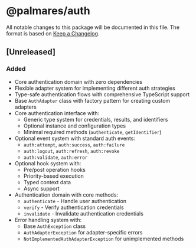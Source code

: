 # @palmares/auth

All notable changes to this package will be documented in this file.
The format is based on [Keep a Changelog](http://keepachangelog.com/en/1.0.0/).

## [Unreleased]

### Added
- Core authentication domain with zero dependencies
- Flexible adapter system for implementing different auth strategies
- Type-safe authentication flows with comprehensive TypeScript support
- Base `AuthAdapter` class with factory pattern for creating custom adapters
- Core authentication interface with:
  - Generic type system for credentials, results, and identifiers
  - Optional instance and configuration types
  - Minimal required methods (`authenticate`, `getIdentifier`)
- Optional event system with standard auth events:
  - `auth:attempt`, `auth:success`, `auth:failure`
  - `auth:logout`, `auth:refresh`, `auth:revoke`
  - `auth:validate`, `auth:error`
- Optional hook system with:
  - Pre/post operation hooks
  - Priority-based execution
  - Typed context data
  - Async support
- Authentication domain with core methods:
  - `authenticate` - Handle user authentication
  - `verify` - Verify authentication credentials
  - `invalidate` - Invalidate authentication credentials
- Error handling system with:
  - Base `AuthException` class
  - `AuthAdapterException` for adapter-specific errors
  - `NotImplementedAuthAdapterException` for unimplemented methods
